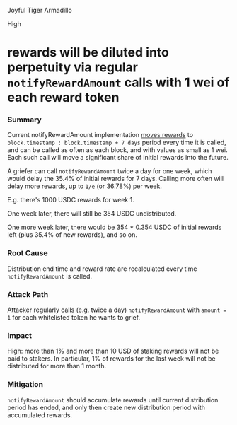 Joyful Tiger Armadillo

High

# rewards will be diluted into perpetuity via regular `notifyRewardAmount` calls with 1 wei of each reward token

### Summary

Current notifyRewardAmount implementation [moves rewards](https://github.com/sherlock-audit/2025-03-symm-io-stacking/blob/main/token/contracts/staking/SymmStaking.sol#L366-L378) to `block.timestamp : block.timestamp + 7 days` period every time it is called, and can be called as often as each block, and with values as small as 1 wei. Each such call will move a significant share of initial rewards into the future.

A griefer can call `notifyRewardAmount` twice a day for one week, which would delay the 35.4% of initial rewards for 7 days.  Calling more often will delay more rewards, up to `1/e` (or 36.78%) per week.

E.g. there's 1000 USDC rewards for week 1.

One week later, there will still be 354 USDC undistributed.

One more week later, there would be 354 * 0.354 USDC of initial rewards left (plus 35.4% of new rewards), and so on.

### Root Cause

Distribution end time and reward rate are recalculated every time `notifyRewardAmount` is called.

### Attack Path

Attacker regularly calls (e.g. twice a day) `notifyRewardAmount` with `amount = 1` for each whitelisted token he wants to grief.

### Impact

High: more than 1% and more than 10 USD of staking rewards will not be paid to stakers. In particular, 1% of rewards for the last week will not be distributed for more than 1 month.

### Mitigation

`notifyRewardAmount` should accumulate rewards until current distribution period has ended, and only then create new distribution period with accumulated rewards.